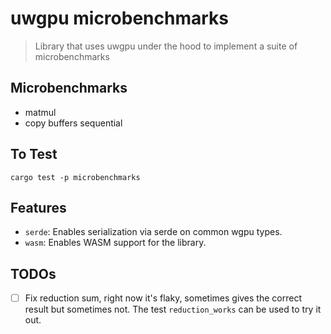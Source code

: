 # uwgpu microbenchmarks

> Library that uses uwgpu under the hood to implement a suite of microbenchmarks

## Microbenchmarks

- matmul
- copy buffers sequential

## To Test

```not_rust
cargo test -p microbenchmarks
```

## Features

- `serde`: Enables serialization via serde on common wgpu types.
- `wasm`: Enables WASM support for the library.

## TODOs

- [ ] Fix reduction sum, right now it's flaky, sometimes gives the correct
      result but sometimes not. The test `reduction_works` can be used to try it
      out.
